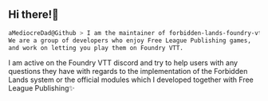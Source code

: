 ## Hi there!👋

```bash
aMediocreDad@Github > I am the maintainer of forbidden-lands-foundry-vtt over at fvtt-fria-ligan. 
We are a group of developers who enjoy Free League Publishing games,
and work on letting you play them on Foundry VTT.
```

I am active on the Foundry VTT discord and try to help users with any questions they have with regards to the implementation of the Forbidden Lands system or the official modules which I developed together with Free League Publishing:sparkles:
